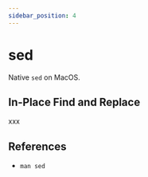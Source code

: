 ```yaml
---
sidebar_position: 4
---
```


# sed
Native `sed` on MacOS.

## In-Place Find and Replace
xxx

## References
- `man sed`
